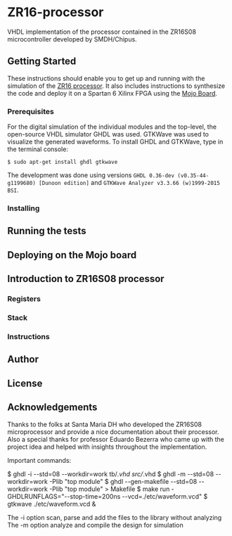 # ZR16-processor

 VHDL implementation of the processor contained in the ZR16S08 microcontroller  developed by SMDH/Chipus.

## Getting Started

These instructions should enable you to get up and running with the simulation of the [ZR16 processor](http://w3.ufsm.br/smdh/files/ZR16S08_datasheet.pdf). It also includes instructions to synthesize the code and deploy it on a Spartan 6 Xilinx FPGA using the [Mojo Board](https://embeddedmicro.com/products/mojo-v3).

### Prerequisites

For the digital simulation of the individual modules and the top-level, the open-source VHDL simulator GHDL was used. GTKWave was used to visualize the generated waveforms. To install GHDL and GTKWave, type in the terminal console:
```
$ sudo apt-get install ghdl gtkwave
```
The development was done using versions `GHDL 0.36-dev (v0.35-44-g1199680) [Dunoon edition]` and `GTKWave Analyzer v3.3.66 (w)1999-2015 BSI`.

### Installing

## Running the tests

## Deploying on the Mojo board

## Introduction to ZR16S08 processor

### Registers

### Stack

### Instructions

## Author

## License

## Acknowledgements

Thanks to the folks at Santa Maria DH who developed the ZR16S08 microprocessor and provide a nice documentation about their processor.
Also a special thanks for professor Eduardo Bezerra who came up with the project idea and helped with insights throughout the implementation.



Important commands:

$ ghdl -i --std=08 --workdir=work tb/*.vhd src/*.vhd
$ ghdl -m --std=08 --workdir=work -Plib "top module"
$ ghdl --gen-makefile --std=08 --workdir=work -Plib "top module" > Makefile
$ make run -GHDLRUNFLAGS="--stop-time=200ns --vcd=./etc/waveform.vcd"
$ gtkwave ./etc/waveform.vcd &

The -i option scan, parse and add the files to the library without analyzing
The -m option analyze and compile the design for simulation
